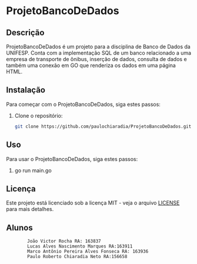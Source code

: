 # ProjetoBancoDeDados

## Descrição
ProjetoBancoDeDados é um projeto para a disciplina de Banco de Dados da UNIFESP. Conta com a implementação SQL de um banco relacionado a uma empresa de transporte de ônibus, inserção de dados, consulta de dados e também uma conexão em GO que renderiza os dados em uma página HTML.

## Instalação
Para começar com o ProjetoBancoDeDados, siga estes passos:
1. Clone o repositório:
    ```bash
    git clone https://github.com/paulochiaradia/ProjetoBancoDeDados.git
    ```

## Uso
Para usar o ProjetoBancoDeDados, siga estes passos:
1. go run main.go

## Licença
Este projeto está licenciado sob a licença MIT - veja o arquivo [LICENSE](LICENSE) para mais detalhes.

## Alunos
          	João Victor Rocha RA: 163837
	        Lucas Alves Nascimento Marques RA:163911
	        Marco Antônio Pereira Alves Fonseca RA: 163936
	        Paulo Roberto Chiaradia Neto RA:156658

